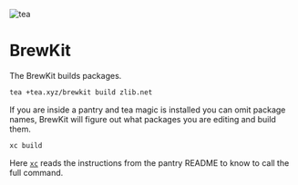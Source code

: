 ![tea](https://tea.xyz/banner.png)

# BrewKit

The BrewKit builds packages.

```sh
tea +tea.xyz/brewkit build zlib.net
```

If you are inside a pantry and tea magic is installed you can omit package
names, BrewKit will figure out what packages you are editing and build them.

```sh
xc build
```

Here [`xc`](xcfile.dev) reads the instructions from the pantry README to know
to call the full command.
